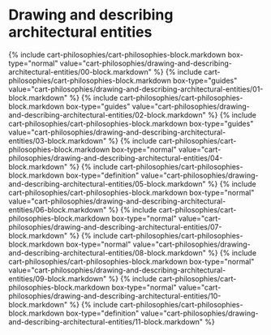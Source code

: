 <div data-role="collapsible" data-inset="false">
	<h1>Drawing and describing architectural entities</h1>

<div class="cart-philosophies-wrapper">
{% include cart-philosophies/cart-philosophies-block.markdown box-type="normal" value="cart-philosophies/drawing-and-describing-architectural-entities/00-block.markdown" %}
{% include cart-philosophies/cart-philosophies-block.markdown box-type="guides" value="cart-philosophies/drawing-and-describing-architectural-entities/01-block.markdown" %}
{% include cart-philosophies/cart-philosophies-block.markdown box-type="guides" value="cart-philosophies/drawing-and-describing-architectural-entities/02-block.markdown" %}
{% include cart-philosophies/cart-philosophies-block.markdown box-type="guides" value="cart-philosophies/drawing-and-describing-architectural-entities/03-block.markdown" %}
{% include cart-philosophies/cart-philosophies-block.markdown box-type="normal" value="cart-philosophies/drawing-and-describing-architectural-entities/04-block.markdown" %}
{% include cart-philosophies/cart-philosophies-block.markdown box-type="definition" value="cart-philosophies/drawing-and-describing-architectural-entities/05-block.markdown" %}
{% include cart-philosophies/cart-philosophies-block.markdown box-type="normal" value="cart-philosophies/drawing-and-describing-architectural-entities/06-block.markdown" %}
{% include cart-philosophies/cart-philosophies-block.markdown box-type="normal" value="cart-philosophies/drawing-and-describing-architectural-entities/07-block.markdown" %}
{% include cart-philosophies/cart-philosophies-block.markdown box-type="normal" value="cart-philosophies/drawing-and-describing-architectural-entities/08-block.markdown" %}
{% include cart-philosophies/cart-philosophies-block.markdown box-type="normal" value="cart-philosophies/drawing-and-describing-architectural-entities/09-block.markdown" %}
{% include cart-philosophies/cart-philosophies-block.markdown box-type="normal" value="cart-philosophies/drawing-and-describing-architectural-entities/10-block.markdown" %}
{% include cart-philosophies/cart-philosophies-block.markdown box-type="definition" value="cart-philosophies/drawing-and-describing-architectural-entities/11-block.markdown" %}
</div>

</div>